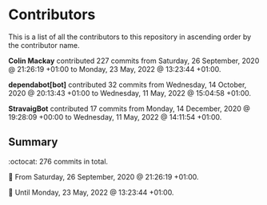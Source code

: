 # Contributors

This is a list of all the contributors to this repository in ascending order by the contributor name.

**Colin Mackay** contributed 227 commits from Saturday, 26 September, 2020 @ 21:26:19 +01:00 to Monday, 23 May, 2022 @ 13:23:44 +01:00.

**dependabot[bot]** contributed 32 commits from Wednesday, 14 October, 2020 @ 20:13:43 +01:00 to Wednesday, 11 May, 2022 @ 15:04:58 +01:00.

**StravaigBot** contributed 17 commits from Monday, 14 December, 2020 @ 19:28:09 +00:00 to Wednesday, 11 May, 2022 @ 14:11:54 +01:00.

## Summary

:octocat: 276 commits in total.

:date: From Saturday, 26 September, 2020 @ 21:26:19 +01:00.

:date: Until Monday, 23 May, 2022 @ 13:23:44 +01:00.

